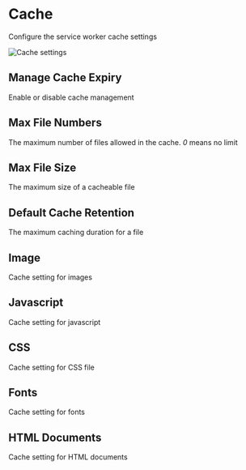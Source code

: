 # Cache

Configure the service worker cache settings

![Cache settings](../images/cache-settings.PNG)

## Manage Cache Expiry

Enable or disable cache management

## Max File Numbers

The maximum number of files allowed in the cache. _0_ means no limit

## Max File Size

The maximum size of a cacheable file

## Default Cache Retention

The maximum caching duration for a file

## Image

Cache setting for images

## Javascript

Cache setting for javascript

## CSS

Cache setting for CSS file

## Fonts

Cache setting for fonts

## HTML Documents

Cache setting for HTML documents
